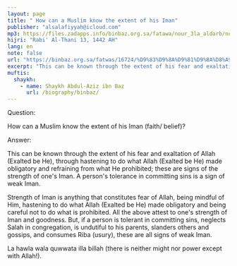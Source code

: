 ```yaml
---
layout: page
title: " How can a Muslim know the extent of his Iman"
publisher: "alsalafiyyah@icloud.com"
mp3: https://files.zadapps.info/binbaz.org.sa/fatawa/nour_3la_aldarb/nour_596/59615.mp3
hijri: "Rabi' Al-Thani 13, 1442 AH"
lang: en
note: false
url: "https://binbaz.org.sa/fatwas/16724/%D9%83%D9%8A%D9%81%D9%8A%D8%A9-%D9%85%D8%B9%D8%B1%D9%81%D8%A9-%D8%A7%D9%84%D9%85%D8%B3%D9%84%D9%85-%D9%85%D9%82%D8%AF%D8%A7%D8%B1-%D8%A7%D9%8A%D9%85%D8%A7%D9%86%D9%87"
excerpt: "This can be known through the extent of his fear and exaltation of Allah (Exalted be He), through hastening to do what Allah (Exalted be He) made obligatory and refraining from what He prohibited"
muftis:
  shaykh: 
    - name: Shaykh Abdul-Aziz ibn Baz
      url: /biography/binbaz/
---
```


Question: 

How can a Muslim know the extent of his Iman (faith/ belief)?

Answer: 

This can be known through the extent of his fear and exaltation of Allah (Exalted be He), through hastening to do what Allah (Exalted be He) made obligatory and refraining from what He prohibited; these are signs of the strength of one's Iman. A person's tolerance in committing sins is a sign of weak Iman. 

Strength of Iman is anything that constitutes fear of Allah, being mindful of Him, hastening to do what Allah (Exalted be He) made obligatory and being careful not to do what is prohibited. All the above attest to one's strength of Iman and goodness. But, if a person is tolerant in committing sins, neglects Salah in congregation, is undutiful to his parents, slanders others and gossips, and consumes Riba (usury), these are all signs of weak Iman. 

La hawla wala quwwata illa billah (there is neither might nor power except with Allah!).
